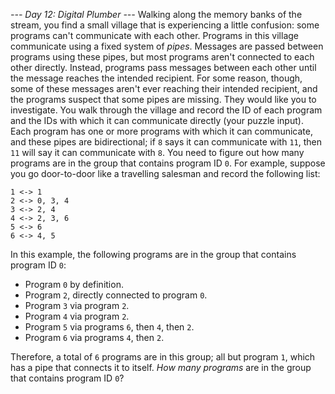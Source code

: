 *--- Day 12: Digital Plumber ---*
Walking along the memory banks of the stream, you find a small village that is experiencing a little confusion: some programs can't communicate with each other.
Programs in this village communicate using a fixed system of _pipes_. Messages are passed between programs using these pipes, but most programs aren't connected to each other directly.  Instead, programs pass messages between each other until the message reaches the intended recipient.
For some reason, though, some of these messages aren't ever reaching their intended recipient, and the programs suspect that some pipes are missing. They would like you to investigate.
You walk through the village and record the ID of each program and the IDs with which it can communicate directly (your puzzle input). Each program has one or more programs with which it can communicate, and these pipes are bidirectional; if `8` says it can communicate with `11`, then `11` will say it can communicate with `8`.
You need to figure out how many programs are in the group that contains program ID `0`.
For example, suppose you go door-to-door like a travelling salesman and record the following list:
```0 <-> 2
1 <-> 1
2 <-> 0, 3, 4
3 <-> 2, 4
4 <-> 2, 3, 6
5 <-> 6
6 <-> 4, 5
```
In this example, the following programs are in the group that contains program ID `0`:

- Program `0` by definition.
- Program `2`, directly connected to program `0`.
- Program `3` via program `2`.
- Program `4` via program `2`.
- Program `5` via programs `6`, then `4`, then `2`.
- Program `6` via programs `4`, then `2`.

Therefore, a total of `6` programs are in this group; all but program `1`, which has a pipe that connects it to itself.
_How many programs_ are in the group that contains program ID `0`?

